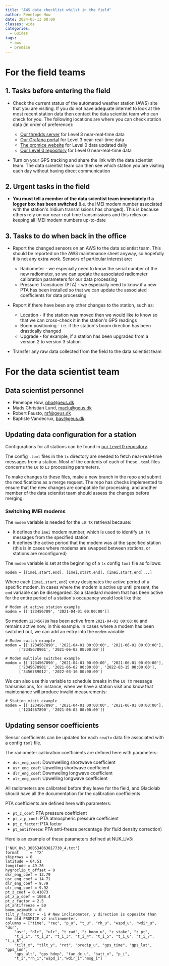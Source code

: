 ```yaml
---
title: "AWS data checklist whilst in the field"
author: Penelope How
date: 2024-05-13 00:00
classes: wide
categories:
  - Guides
tags: 
  - aws
  - promice
---
```


# For the field teams

## 1. Tasks before entering the field

- Check the current status of the automated weather station (AWS) site that you are visiting. If you do not have adequate internet to look at the most recent station data then contact the data scientist team who can check for you. The following locations are where you can check station data (in order of preference):
    * [Our thredds server](https://thredds.geus.dk/) for Level 3 near-real-time data
    * [Our Grafana portal](http://glacio01.geus.dk:3000/d/c8df2f00-a5c8-4696-8c3f-fb66acc9001e/station-weather?orgId=1) for Level 3 near-real-time data
    * [The promice website](https://promice.org/weather-stations/) for Level 0 data updated daily
    * [Our Level 0 repository](https://geusgitlab.geus.dk/glaciology-and-climate/promice/aws-l0) for Level 0 near-real-time data

- Turn on your GPS tracking and share the link with the data scientist team. The data scientist team can then see which station you are visiting each day without having direct communication


## 2. Urgent tasks in the field

- **You must tell a member of the data scientist team immediately if a logger box has been switched** (i.e. the IMEI modem number associated with the station's Iridium transmissions has changed). This is because others rely on our near-real-time transmissions and this relies on keeping all IMEI modem numbers up-to-date


## 3. Tasks to do when back in the office

- Report the changed sensors on an AWS to the data scientist team. This should be reported on the AWS maintenance sheet anyway, so hopefully it is not any extra work. Sensors of particular interest are:
    * Radiometer - we especially need to know the serial number of the new radiometer, so we can update the associated radiometer calibration parameters for our data processing
    * Pressure Transducer (PTA) - we especially need to know if a new PTA has been installed so that we can update the associated coefficients for data processing

- Report if there have been any other changes to the station, such as:
    * Location - if the station was moved then we would like to know so that we can cross-check it in the station's GPS readings
    * Boom positioning - i.e. if the station's boom direction has been drastically changed
    * Upgrade - for example, if a station has been upgraded from a version 2 to version 3 station
     
- Transfer any raw data collected from the field to the data scientist team



# For the data scientist team
## Data scientist personnel

- Penelope How, [pho@geus.dk](mailto:pho@geus.dk)
- Mads Christian Lund, [maclu@geus.dk](maclu@geus.dk)
- Robert Fausto, [rsf@geus.dk](rsf@geus.dk)
- Baptiste Vandecrux, [bav@geus.dk](bav@geus.dk)


## Updating data configuration for a station

Configurations for all stations can be found in [our Level 0 repository](https://geusgitlab.geus.dk/glaciology-and-climate/promice/aws-l0). 

The config `.toml` files in the `tx` directory are needed to fetch near-real-time messages from a station. Most of the contents of each of these `.toml` files concerns the `L0` to `L3` processing parameters.

To make changes to these files, make a new branch in the repo and submit the modifications as a merge request. The repo has checks implemented to ensure that the new changes are compatible for processing, and another member of the data scientist team should assess the changes before merging. 

### Switching IMEI modems 

The `modem` variable is needed for the `L0 TX` retrieval because:

- It defines the `imei` modem number, which is used to identify `L0 TX` messages from the specified station
- It defines the active period that the modem was at the specified station (this is in cases where modems are swapped between stations, or stations are reconfigured)

The `modem` variable is set at the beginning of a `tx` config `toml` file as follows:

```
modem = [[imei,start,end], [imei,start,end], [imei,start,end]...]
```

Where each `[imei,start,end]` entry designates the active period of a specific modem. In cases where the modem is active up until present, the `end` variable can be disregarded. So a standard modem that has been active for the entire period of a station's occupancy would look like this: 

```
# Modem at active station example
modem = [['123456789', '2021-04-01 00:00:00']]
```

So modem `123456789` has been active from `2021-04-01 00:00:00` and remains active now, in this example. In cases where a modem has been switched out, we can add an entry into the `modem` variable:

```
# Modem switch example
modem = [['1234567890', '2021-04-01 00:00:00', '2021-06-01 00:00:00'],
	  ['2345678901', '2021-06-02 00:00:00']] 

# Modem multiple switches example
modem = [['1234567890', '2021-04-01 00:00:00', '2021-06-01 00:00:00'],
	  ['2345678901', '2021-06-02 00:00:00', '2022-03-15 00:00:00'],
	  ['3456789012', '2022-03-16 00:00:00'] 
```

We can also use this variable to schedule breaks in the `L0 TX` message transmissions, for instance, when we have a station visit and know that maintenance will produce invalid measurements:

```
# Station visit example
modem = [['1234567890', '2021-04-01 00:00:00', '2021-06-01 00:00:00'],
	  ['1234567890', '2021-06-03 00:00:00']] 	  
```

## Updating sensor coefficients

Sensor coefficients can be updated for each `raw`/`tx` data file associated with a config `toml` file.

The radiometer calibration coefficients are defined here with parameters:

- `dsr_eng_coef`: Downwelling shortwave coefficient
- `usr_eng_coef`: Upwelling shortwave coefficient
- `dlr_eng_coef`: Downweling longwave coefficient
- `ulr_eng_coef`: Upwelling longwave coefficient

All radiometers are calibrated before they leave for the field, and Glaciolab should have all the documentation for the calibration coefficients. 

PTA coefficients are defined here with parameters:
 
- `pt_z_coef`: PTA pressure coefficient
- `pt_z_p_coef`: PTA atmospheric pressure coefficient
- `pt_z_factor`: PTA factor
- `pt_antifreeze`: PTA anti-freeze percentage (for fluid density correction)

Here is an example of these parameters defined at NUK_Uv3:

```
['NUK_Uv3_300534063817730_4.txt']
format     = 'TX'
skiprows = 0
latitude = 64.51
longitude = 49.26
hygroclip_t_offset = 0      
dsr_eng_coef = 13.79  
usr_eng_coef = 14.71
dlr_eng_coef = 9.79
ulr_eng_coef = 9.92
pt_z_coef = 0.41073
pt_z_p_coef = 1008.4
pt_z_factor = 2.5
pt_antifreeze = 50
boom_azimuth = 0
tilt_y_factor = -1 # New inclinometer, y direction is opposite than the old PROMICE v2 inclinometer.
columns = ["time", "rec", "p_u", "t_u", "rh_u", "wspd_u", "wdir_u", "dsr",
	"usr", "dlr", "ulr", "t_rad", "z_boom_u", "z_stake", "z_pt",
	"t_i_1", "t_i_2", "t_i_3", "t_i_4", "t_i_5", "t_i_6", "t_i_7", "t_i_8",
	"tilt_x", "tilt_y", "rot", "precip_u", "gps_time", "gps_lat", "gps_lon",
	"gps_alt", "gps_hdop", "fan_dc_u", "batt_v", "p_i",
 	"t_i","rh_i","wspd_i","wdir_i","msg_i"]
```

